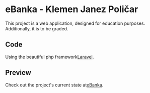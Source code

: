# eBanka - Klemen Janez Poličar

This project is a web application, designed for education purposes. Additionally, it is to be graded.

## Code

Using the beautiful php framework[Laravel](https://laravel.com/).

## Preview

Check out the project's current state at[eBanka](https://ebanka.herokuapp.com/).
